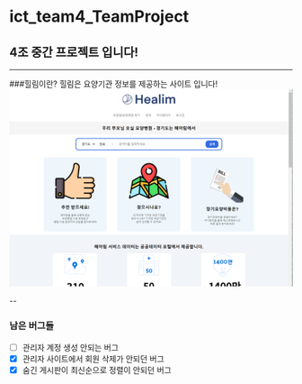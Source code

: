 # ict_team4_TeamProject
## 4조 중간 프로젝트 입니다!
---
###힐림이란?
힐림은 요양기관 정보를 제공하는 사이트 입니다!
![img](./home.png)

--
### 남은 버그들
- [ ] 관리자 계정 생성 안되는 버그
- [x] 관리자 사이트에서 회원 삭제가 안되던 버그
- [x] 숨긴 게시판이 최신순으로 정렬이 안되던 버그
